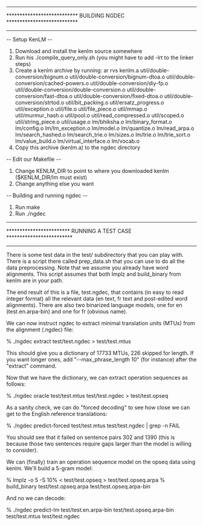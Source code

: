 **********************************************************************
*************************** BUILDING NGDEC ***************************
**********************************************************************

-- Setup KenLM --

 1. Download and install the kenlm source somewhere
 2. Run his ./compile_query_only.sh
      (you might have to add -lrt to the linker steps)
 3. Create a kenlm archive by running:
    ar rvs kenlm.a util/double-conversion/bignum.o util/double-conversion/bignum-dtoa.o util/double-conversion/cached-powers.o util/double-conversion/diy-fp.o util/double-conversion/double-conversion.o util/double-conversion/fast-dtoa.o util/double-conversion/fixed-dtoa.o util/double-conversion/strtod.o util/bit_packing.o util/ersatz_progress.o util/exception.o util/file.o util/file_piece.o util/mmap.o util/murmur_hash.o util/pool.o util/read_compressed.o util/scoped.o util/string_piece.o util/usage.o lm/bhiksha.o lm/binary_format.o lm/config.o lm/lm_exception.o lm/model.o lm/quantize.o lm/read_arpa.o lm/search_hashed.o lm/search_trie.o lm/sizes.o lm/trie.o lm/trie_sort.o lm/value_build.o lm/virtual_interface.o lm/vocab.o
 4. Copy this archive (kenlm.a) to the ngdec directory

-- Edit our Makefile --

 1. Change KENLM_DIR to point to where you downloaded kenlm
      ($KENLM_DIR/lm must exist)
 2. Change anything else you want

-- Building and running ngdec --

 1. Run make
 2. Run ./ngdec

**********************************************************************
************************ RUNNING A TEST CASE *************************
**********************************************************************

There is some test data in the test/ subdirectory that you can play
with. There is a script there called prep_data.sh that you can use to
do all the data preprocessing. Note that we assume you already have
word alignments. This script assumes that both lmplz and build_binary
from kenlm are in your path.

The end result of this is a file, test.ngdec, that contains (in easy
to read integer format) all the relevant data (en text, fr text and
post-edited word alignments). There are also two binarized language
models, one for en (test.en.arpa-bin) and one for fr (obvious name).

We can now instruct ngdec to extract minimal translation units (MTUs)
from the alignment (.ngdec) file:

% ./ngdec extract test/test.ngdec > test/test.mtus

This should give you a dictionary of 17733 MTUs, 226 skipped for
length. If you want longer ones, add "--max_phrase_length 10" (for
instance) after the "extract" command.

Now that we have the dictionary, we can extract operation sequences as
follows:

% ./ngdec oracle test/test.mtus test/test.ngdec > test/test.opseq

As a sanity check, we can do "forced decoding" to see how close we can
get to the English reference translations:

% ./ngdec predict-forced test/test.mtus test/test.ngdec  | grep -n FAIL

You should see that it failed on sentence pairs 302 and 1390 (this is
because those two sentences require gaps larger than the model is
willing to consider).

We can (finally) train an operation sequence model on the opseq data
using kenlm. We'll build a 5-gram model:

% lmplz -o 5 -S 10% < test/test.opseq > test/test.opseq.arpa
% build_binary test/test.opseq.arpa test/test.opseq.arpa-bin

And no we can decode:

% ./ngdec predict-lm test/test.en.arpa-bin test/test.opseq.arpa-bin test/test.mtus test/test.ngdec
